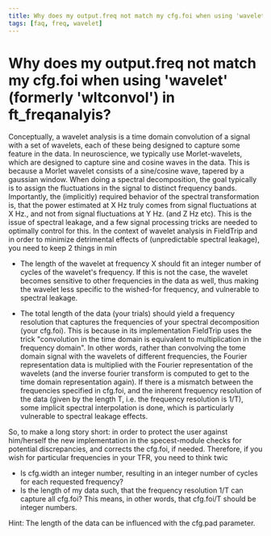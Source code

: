 ```yaml
---
title: Why does my output.freq not match my cfg.foi when using 'wavelet' (formerly 'wltconvol') in ft_freqanalyis?
tags: [faq, freq, wavelet]
---
```


# Why does my output.freq not match my cfg.foi when using 'wavelet' (formerly 'wltconvol') in ft_freqanalyis?

Conceptually, a wavelet analysis is a time domain convolution of a signal with a set of wavelets, each of these being designed to capture some feature in the data. In neuroscience, we typically use Morlet-wavelets, which are designed to capture sine and cosine waves in the data. This is because a Morlet wavelet consists of a sine/cosine wave, tapered by a gaussian window. When doing a spectral decomposition, the goal typically is to assign the fluctuations in the signal to distinct frequency bands. Importantly, the (implicitly) required behavior of the spectral transformation is, that the power estimated at X Hz truly comes from signal fluctuations at X Hz., and not from signal fluctuations at Y Hz. (and Z Hz etc). This is the issue of spectral leakage, and a few signal processing tricks are needed to optimally control for this.
In the context of wavelet analysis in FieldTrip and in order to minimize detrimental effects of (unpredictable spectral leakage), you need to keep 2 things in min

- The length of the wavelet at frequency X should fit an integer number of cycles of the wavelet's frequency. If this is not the case, the wavelet becomes sensitive to other frequencies in the data as well, thus making the wavelet less specific to the wished-for frequency, and vulnerable to spectral leakage.

- The total length of the data (your trials) should yield a frequency resolution that captures the frequencies of your spectral decomposition (your cfg.foi). This is because in its implementation FieldTrip uses the trick "convolution in the time domain is equivalent to multiplication in the frequency domain". In other words, rather than convolving the tome domain signal with the wavelets of different frequencies, the Fourier representation data is multiplied with the Fourier representation of the wavelets (and the inverse fourier transform is computed to get to the time domain representation again). If there is a mismatch between the frequencies specified in cfg.foi, and the inherent frequency resolution of the data (given by the length T, i.e. the frequency resolution is 1/T), some implicit spectral interpolation is done, which is particularly vulnerable to spectral leakage effects.

So, to make a long story short: in order to protect the user against him/herself the new implementation in the specest-module checks for potential discrepancies, and corrects the cfg.foi, if needed. Therefore, if you wish for particular frequencies in your TFR, you need to think twic

- Is cfg.width an integer number, resulting in an integer number of cycles for each requested frequency?
- Is the length of my data such, that the frequency resolution 1/T can capture all cfg.foi? This means, in other words, that cfg.foi/T should be integer numbers.

Hint: The length of the data can be influenced with the cfg.pad parameter.
